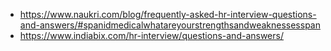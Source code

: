 * https://www.naukri.com/blog/frequently-asked-hr-interview-questions-and-answers/#spanidmedicalwhatareyourstrengthsandweaknessesspan
* https://www.indiabix.com/hr-interview/questions-and-answers/
